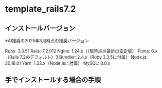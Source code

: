# template_rails7.2

## インストールバージョン

※AI推奨の2025年3月時点の推奨バージョン

Ruby: 3.3.51
Rails: 7.2.012
Nginx: 1.24.x（（現時点の最新の安定版）
Puma: 6.x（Rails 7.2のデフォルト）3
Bundler: 2.4.x（Ruby 3.3.5に付属）
Node.js: 20.18.01
Yarn: 1.22.x（Node.jsに付属）
MySQL: 8.0.x


## 手でインストールする場合の手順


